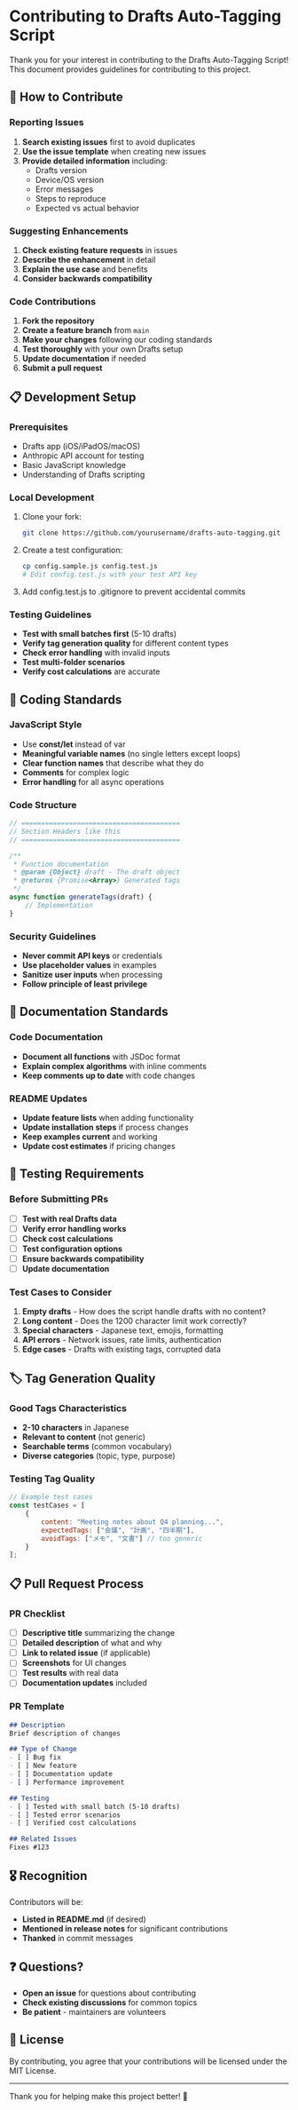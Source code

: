 # Contributing to Drafts Auto-Tagging Script

Thank you for your interest in contributing to the Drafts Auto-Tagging Script! This document provides guidelines for contributing to this project.

## 🤝 How to Contribute

### Reporting Issues

1. **Search existing issues** first to avoid duplicates
2. **Use the issue template** when creating new issues
3. **Provide detailed information** including:
   - Drafts version
   - Device/OS version
   - Error messages
   - Steps to reproduce
   - Expected vs actual behavior

### Suggesting Enhancements

1. **Check existing feature requests** in issues
2. **Describe the enhancement** in detail
3. **Explain the use case** and benefits
4. **Consider backwards compatibility**

### Code Contributions

1. **Fork the repository**
2. **Create a feature branch** from `main`
3. **Make your changes** following our coding standards
4. **Test thoroughly** with your own Drafts setup
5. **Update documentation** if needed
6. **Submit a pull request**

## 📋 Development Setup

### Prerequisites

- Drafts app (iOS/iPadOS/macOS)
- Anthropic API account for testing
- Basic JavaScript knowledge
- Understanding of Drafts scripting

### Local Development

1. Clone your fork:
   ```bash
   git clone https://github.com/yourusername/drafts-auto-tagging.git
   ```

2. Create a test configuration:
   ```bash
   cp config.sample.js config.test.js
   # Edit config.test.js with your test API key
   ```

3. Add config.test.js to .gitignore to prevent accidental commits

### Testing Guidelines

- **Test with small batches first** (5-10 drafts)
- **Verify tag generation quality** for different content types
- **Check error handling** with invalid inputs
- **Test multi-folder scenarios**
- **Verify cost calculations** are accurate

## 🎯 Coding Standards

### JavaScript Style

- Use **const/let** instead of var
- **Meaningful variable names** (no single letters except loops)
- **Clear function names** that describe what they do
- **Comments** for complex logic
- **Error handling** for all async operations

### Code Structure

```javascript
// ========================================
// Section Headers like this
// ========================================

/**
 * Function documentation
 * @param {Object} draft - The draft object
 * @returns {Promise<Array>} Generated tags
 */
async function generateTags(draft) {
    // Implementation
}
```

### Security Guidelines

- **Never commit API keys** or credentials
- **Use placeholder values** in examples
- **Sanitize user inputs** when processing
- **Follow principle of least privilege**

## 📝 Documentation Standards

### Code Documentation

- **Document all functions** with JSDoc format
- **Explain complex algorithms** with inline comments
- **Keep comments up to date** with code changes

### README Updates

- **Update feature lists** when adding functionality
- **Update installation steps** if process changes
- **Keep examples current** and working
- **Update cost estimates** if pricing changes

## 🧪 Testing Requirements

### Before Submitting PRs

- [ ] **Test with real Drafts data**
- [ ] **Verify error handling works**
- [ ] **Check cost calculations**
- [ ] **Test configuration options**
- [ ] **Ensure backwards compatibility**
- [ ] **Update documentation**

### Test Cases to Consider

1. **Empty drafts** - How does the script handle drafts with no content?
2. **Long content** - Does the 1200 character limit work correctly?
3. **Special characters** - Japanese text, emojis, formatting
4. **API errors** - Network issues, rate limits, authentication
5. **Edge cases** - Drafts with existing tags, corrupted data

## 🏷️ Tag Generation Quality

### Good Tags Characteristics

- **2-10 characters** in Japanese
- **Relevant to content** (not generic)
- **Searchable terms** (common vocabulary)
- **Diverse categories** (topic, type, purpose)

### Testing Tag Quality

```javascript
// Example test cases
const testCases = [
    {
        content: "Meeting notes about Q4 planning...",
        expectedTags: ["会議", "計画", "四半期"],
        avoidTags: ["メモ", "文書"] // too generic
    }
];
```

## 📋 Pull Request Process

### PR Checklist

- [ ] **Descriptive title** summarizing the change
- [ ] **Detailed description** of what and why
- [ ] **Link to related issue** (if applicable)
- [ ] **Screenshots** for UI changes
- [ ] **Test results** with real data
- [ ] **Documentation updates** included

### PR Template

```markdown
## Description
Brief description of changes

## Type of Change
- [ ] Bug fix
- [ ] New feature
- [ ] Documentation update
- [ ] Performance improvement

## Testing
- [ ] Tested with small batch (5-10 drafts)
- [ ] Tested error scenarios
- [ ] Verified cost calculations

## Related Issues
Fixes #123
```

## 🎖️ Recognition

Contributors will be:
- **Listed in README.md** (if desired)
- **Mentioned in release notes** for significant contributions
- **Thanked** in commit messages

## ❓ Questions?

- **Open an issue** for questions about contributing
- **Check existing discussions** for common topics
- **Be patient** - maintainers are volunteers

## 📄 License

By contributing, you agree that your contributions will be licensed under the MIT License.

---

Thank you for helping make this project better! 🙏